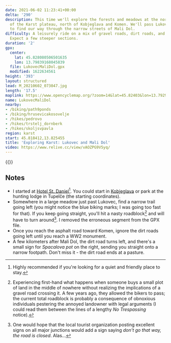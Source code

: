 ```yaml
---
date: 2021-06-02 11:23:41+00:00
delta: '290'
description: This time we'll explore the forests and meadows at the northern edge
  of the Karst plateau, north of Kobjeglava and Komen. We'll pass Lukovec and try
  to find our way through the narrow streets of Mali Dol.
difficulty: A leisurely ride on a mix of gravel roads, dirt roads, and single-tracks.
  Expect a few steeper sections.
duration: '2'
gpx:
  center:
    lat: 45.828080506501635
    lon: 13.79839168045839
  file: LukovecMaliDol.gpx
  modified: 1622634561
height: '393'
layout: structured
lead: M_20210602_073047.jpg
length: '17.5'
maplink: https://www.opencyclemap.org/?zoom=14&lat=45.82403&lon=13.79297&layers=B0000
name: LukovecMaliDol
nearby:
- /biking/path9ponds
- /biking/hrusevicakosovelje
- /hikes/pedrovo
- /hikes/trstelj_dornberk
- /hikes/skoljsvpavla
region: karst
start: 45.818412,13.825455
title: 'Exploring Karst: Lukovec and Mali Dol'
video: https://www.relive.cc/view/vAOZPG9V5yq/
---
```

{{<hike-details description="yes">}}

## Notes

* I started at [Hotel St. Daniel](https://www.stdaniel.si/en/)[^1]. You could start in [Kobjeglava](../path9ponds) or park at the hunting lodge in Tupelče (the starting coordinates).
* Somewhere in a large meadow just past Lukovec, find a narrow trail going left (you might notice the blue biking marks; I was going too fast for that). If you keep going straight, you'll hit a nasty roadblock[^2] and will have to turn around[^3]. I removed the erroneous segment from the GPX file.
* Once you reach the asphalt road toward Komen, ignore the dirt roads going left until you reach a WW2 monument.
* A few kilometers after Mali Dol, the dirt road turns left, and there's a small sign for *Spacalova pot* on the right, sending you straight onto a narrow footpath. Don't miss it - the dirt road ends at a pasture.

[^1]: Highly recommended if you're looking for a quiet and friendly place to stay.

[^2]: Experiencing first-hand what happens when someone buys a small plot of land in the middle of nowhere without realizing the implications of a gravel road crossing it. A few years ago, they allowed the bikers to pass; the current total roadblock is probably a consequence of obnoxious individuals pestering the annoyed landowner with legal arguments (I could read them between the lines of a lengthy _No Trespassing_ notice).

[^3]: One would hope that the local tourist organization posting excellent signs on all major junctions would add a sign saying _don't go that way, the road is closed_. Alas...
